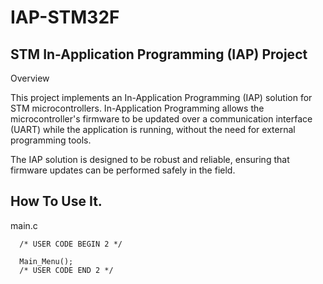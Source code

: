 # IAP-STM32F
## STM In-Application Programming (IAP) Project

Overview

This project implements an In-Application Programming (IAP) solution for STM microcontrollers. In-Application Programming allows the microcontroller's firmware to be updated over a communication interface (UART) while the application is running, without the need for external programming tools.

The IAP solution is designed to be robust and reliable, ensuring that firmware updates can be performed safely in the field.

## How To Use It.

main.c

```
  /* USER CODE BEGIN 2 */

  Main_Menu();
  /* USER CODE END 2 */

```
